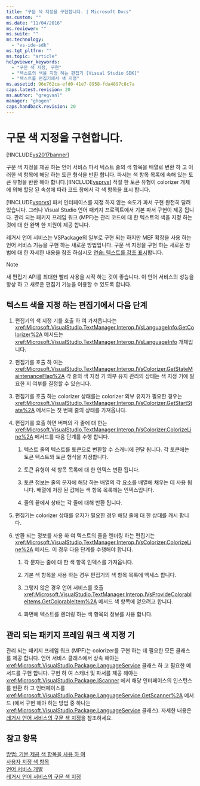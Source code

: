 ```yaml
---
title: "구문 색 지정을 구현합니다. | Microsoft Docs"
ms.custom: ""
ms.date: "11/04/2016"
ms.reviewer: ""
ms.suite: ""
ms.technology: 
  - "vs-ide-sdk"
ms.tgt_pltfrm: ""
ms.topic: "article"
helpviewer_keywords: 
  - "구문 색 지정, 구현"
  - "텍스트의 색을 지정 하는 편집기 [Visual Studio SDK]"
  - "텍스트를 편집기에서 색 지정"
ms.assetid: 96e762ca-efd0-41e7-8958-fda4897c8c7a
caps.latest.revision: 20
ms.author: "gregvanl"
manager: "ghogen"
caps.handback.revision: 20
---
```

# 구문 색 지정을 구현합니다.
[!INCLUDE[vs2017banner](../../code-quality/includes/vs2017banner.md)]

구문 색 지정을 제공 하는 언어 서비스 파서 텍스트 줄의 색 항목을 배열로 변환 하 고 이러한 색 항목에 해당 하는 토큰 형식을 반환 합니다. 파서는 색 항목 목록에 속해 있는 토큰 유형을 반환 해야 합니다.[!INCLUDE[vsprvs](../../code-quality/includes/vsprvs_md.md)] 적절 한 토큰 유형이 colorizer 개체에 의해 할당 된 속성에 따라 코드 창에서 각 색 항목을 표시 합니다.  
  
 [!INCLUDE[vsprvs](../../code-quality/includes/vsprvs_md.md)] 파서 인터페이스를 지정 하지 않는 속도가 파서 구현 완전히 달려 있습니다. 그러나 Visual Studio 언어 패키지 프로젝트에서 기본 파서 구현이 제공 됩니다. 관리 되는 패키지 프레임 워크 \(MPF\)는 관리 코드에 대 한 텍스트의 색을 지정 하는 것에 대 한 완벽 한 지원이 제공 합니다.  
  
 레거시 언어 서비스는 VSPackage의 일부로 구현 되는 하지만 MEF 확장을 사용 하는 언어 서비스 기능을 구현 하는 새로운 방법입니다. 구문 색 지정을 구현 하는 새로운 방법에 대 한 자세한 내용을 참조 하십시오 [연습: 텍스트를 강조 표시](../../extensibility/walkthrough-highlighting-text.md)합니다.  
  
> [!NOTE]
>  새 편집기 API를 최대한 빨리 사용을 시작 하는 것이 좋습니다. 이 언어 서비스의 성능을 향상 하 고 새로운 편집기 기능을 이용할 수 있도록 합니다.  
  
## 텍스트 색을 지정 하는 편집기에서 다음 단계  
  
1.  편집기의 색 지정 기를 호출 하 여 가져옵니다는 <xref:Microsoft.VisualStudio.TextManager.Interop.IVsLanguageInfo.GetColorizer%2A> 메서드는 <xref:Microsoft.VisualStudio.TextManager.Interop.IVsLanguageInfo> 개체입니다.  
  
2.  편집기를 호출 하 여는 <xref:Microsoft.VisualStudio.TextManager.Interop.IVsColorizer.GetStateMaintenanceFlag%2A> 각 줄의 색 지정 기 외부 유지 관리의 상태는 색 지정 기에 필요한 지 여부를 결정할 수 있습니다.  
  
3.  편집기를 호출 하는 colorizer 상태를는 colorizer 외부 유지가 필요한 경우는 <xref:Microsoft.VisualStudio.TextManager.Interop.IVsColorizer.GetStartState%2A> 메서드는 첫 번째 줄의 상태를 가져옵니다.  
  
4.  편집기를 호출 하면 버퍼의 각 줄에 대 한는 <xref:Microsoft.VisualStudio.TextManager.Interop.IVsColorizer.ColorizeLine%2A> 메서드를 다음 단계를 수행 합니다.  
  
    1.  텍스트 줄의 텍스트를 토큰으로 변환할 수 스캐너에 전달 됩니다. 각 토큰에는 토큰 텍스트와 토큰 형식을 지정합니다.  
  
    2.  토큰 유형이 색 항목 목록에 대 한 인덱스 변환 됩니다.  
  
    3.  토큰 정보는 줄의 문자에 해당 하는 배열의 각 요소를 배열에 채우는 데 사용 됩니다. 배열에 저장 된 값에는 색 항목 목록에는 인덱스입니다.  
  
    4.  줄의 끝에서 상태는 각 줄에 대해 반환 됩니다.  
  
5.  편집기는 colorizer 상태를 유지가 필요한 경우 해당 줄에 대 한 상태를 캐시 합니다.  
  
6.  반환 되는 정보를 사용 하 여 텍스트의 줄을 렌더링 하는 편집기는 <xref:Microsoft.VisualStudio.TextManager.Interop.IVsColorizer.ColorizeLine%2A> 메서드. 이 경우 다음 단계를 수행해야 합니다.  
  
    1.  각 문자는 줄에 대 한 색 항목 인덱스를 가져옵니다.  
  
    2.  기본 색 항목을 사용 하는 경우 편집기의 색 항목 목록에 액세스 합니다.  
  
    3.  그렇지 않은 경우 언어 서비스를 호출 <xref:Microsoft.VisualStudio.TextManager.Interop.IVsProvideColorableItems.GetColorableItem%2A> 메서드 색 항목에 얻으려고 합니다.  
  
    4.  화면에 텍스트를 렌더링 하는 색 항목의 정보를 사용 합니다.  
  
## 관리 되는 패키지 프레임 워크 색 지정 기  
 관리 되는 패키지 프레임 워크 \(MPF\)는 colorizer를 구현 하는 데 필요한 모든 클래스를 제공 합니다. 언어 서비스 클래스에서 상속 해야는 <xref:Microsoft.VisualStudio.Package.LanguageService> 클래스 하 고 필요한 메서드를 구현 합니다. 구현 하 여 스캐너 및 파서를 제공 해야는 <xref:Microsoft.VisualStudio.Package.IScanner> 에서 해당 인터페이스의 인스턴스를 반환 하 고 인터페이스를 <xref:Microsoft.VisualStudio.Package.LanguageService.GetScanner%2A> 메서드 \(에서 구현 해야 하는 방법 중 하나는 <xref:Microsoft.VisualStudio.Package.LanguageService> 클래스\). 자세한 내용은 [레거시 언어 서비스의 구문 색 지정](../../extensibility/internals/syntax-colorizing-in-a-legacy-language-service.md)을 참조하세요.  
  
## 참고 항목  
 [방법: 기본 제공 색 항목을 사용 하 여](../../extensibility/internals/how-to-use-built-in-colorable-items.md)   
 [사용자 지정 색 항목](../../extensibility/internals/custom-colorable-items.md)   
 [언어 서비스 개발](../../extensibility/internals/developing-a-legacy-language-service.md)   
 [레거시 언어 서비스의 구문 색 지정](../../extensibility/internals/syntax-colorizing-in-a-legacy-language-service.md)